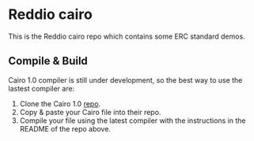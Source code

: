 # Reddio cairo
This is the Reddio cairo repo which contains some ERC standard demos.

## Compile & Build

Cairo 1.0 compiler is still under development, so the best way to use the lastest compiler are:
1. Clone the Cairo 1.0 [repo](https://github.com/starkware-libs/cairo).
2. Copy & paste your Cairo file into their repo.
3. Compile your file using the latest compiler with the instructions in the README of the repo above.
